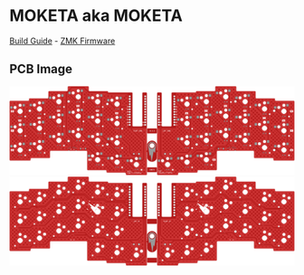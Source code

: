 # MOKETA aka MOKETA

[Build Guide](https://github.com/inpudiy) - [ZMK Firmware](https://github.com/inpudiy/kometa-zmk-config)

## PCB Image

![Bottom](https://raw.githubusercontent.com/inpudiy/KOMETA/refs/heads/main/image/pcb/bottomPCB.png)
![Top](https://raw.githubusercontent.com/inpudiy/KOMETA/refs/heads/main/image/pcb/topPCB.png)
